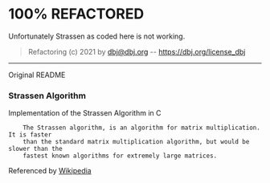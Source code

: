 # 100% REFACTORED 

Unfortunately Strassen as coded here is not working. 

> Refactoring (c) 2021 by dbj@dbj.org -- https://dbj.org/license_dbj 


---

Original README

### Strassen Algorithm

Implementation of the Strassen Algorithm in C

        The Strassen algorithm, is an algorithm for matrix multiplication. It is faster
        than the standard matrix multiplication algorithm, but would be slower than the
        fastest known algorithms for extremely large matrices.

Referenced by [Wikipedia](https://en.wikipedia.org/wiki/Strassen_algorithm)
